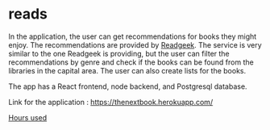 # reads

In the application, the user can get recommendations for books they might enjoy. The recommendations are provided by [Readgeek](https://www.readgeek.com/). The service is very similar to the one Readgeek is providing, but the user can filter the recommendations by genre and check if the books can be found from the libraries in the capital area. The user can also create lists for the books.

The app has a React frontend, node backend, and Postgresql database.

Link for the application : https://thenextbook.herokuapp.com/

[Hours used](https://github.com/KaroliinaM/reads/blob/master/kirjanpito.md)

